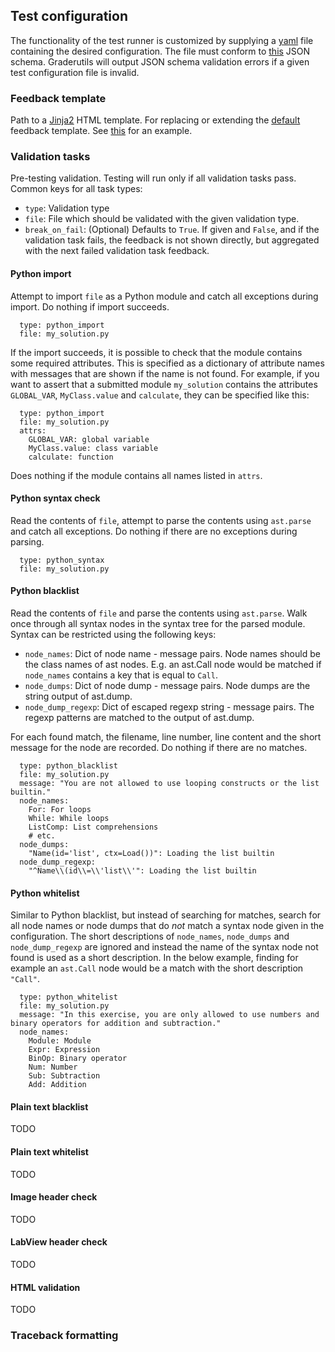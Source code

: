 ## Test configuration

The functionality of the test runner is customized by supplying a [yaml](http://yaml.org/) file containing the desired configuration.
The file must conform to [this](schemas/test_config.schema.json) JSON schema.
Graderutils will output JSON schema validation errors if a given test configuration file is invalid.


### Feedback template

Path to a [Jinja2](http://jinja.pocoo.org/docs/2.10/api/) HTML template.
For replacing or extending the [default](../feedbackformat/templates/feedback.html) feedback template.
See [this](../examples/03_template_extension) for an example.

### Validation tasks

Pre-testing validation.
Testing will run only if all validation tasks pass.
Common keys for all task types:

* `type`: Validation type
* `file`: File which should be validated with the given validation type.
* `break_on_fail`: (Optional) Defaults to `True`. If given and `False`, and if the validation task fails, the feedback is not shown directly, but aggregated with the next failed validation task feedback.

#### Python import

Attempt to import `file` as a Python module and catch all exceptions during import.
Do nothing if import succeeds.

```
  type: python_import
  file: my_solution.py
```

If the import succeeds, it is possible to check that the module contains some required attributes.
This is specified as a dictionary of attribute names with messages that are shown if the name is not found.
For example, if you want to assert that a submitted module `my_solution` contains the attributes `GLOBAL_VAR`, `MyClass.value` and `calculate`, they can be specified like this:
```
  type: python_import
  file: my_solution.py
  attrs:
    GLOBAL_VAR: global variable
    MyClass.value: class variable
    calculate: function
```
Does nothing if the module contains all names listed in `attrs`.


#### Python syntax check

Read the contents of `file`, attempt to parse the contents using `ast.parse` and catch all exceptions.
Do nothing if there are no exceptions during parsing.

```
  type: python_syntax
  file: my_solution.py
```

#### Python blacklist

Read the contents of `file` and parse the contents using `ast.parse`.
Walk once through all syntax nodes in the syntax tree for the parsed module.
Syntax can be restricted using the following keys:
  * `node_names`: Dict of node name - message pairs. Node names should be the class names of ast nodes. E.g. an ast.Call node would be matched if `node_names` contains a key that is equal to `Call`.
  * `node_dumps`: Dict of node dump - message pairs. Node dumps are the string output of ast.dump.
  * `node_dump_regexp`: Dict of escaped regexp string - message pairs. The regexp patterns are matched to the output of ast.dump.

For each found match, the filename, line number, line content and the short message for the node are recorded.
Do nothing if there are no matches.

```
  type: python_blacklist
  file: my_solution.py
  message: "You are not allowed to use looping constructs or the list builtin."
  node_names:
    For: For loops
    While: While loops
    ListComp: List comprehensions
    # etc.
  node_dumps:
    "Name(id='list', ctx=Load())": Loading the list builtin
  node_dump_regexp:
    "^Name\\(id\\=\\'list\\'": Loading the list builtin
```

#### Python whitelist

Similar to Python blacklist, but instead of searching for matches, search for all node names or node dumps that do *not* match a syntax node given in the configuration.
The short descriptions of `node_names`, `node_dumps` and `node_dump_regexp` are ignored and instead the name of the syntax node not found is used as a short description.
In the below example, finding for example an `ast.Call` node would be a match with the short description `"Call"`.

```
  type: python_whitelist
  file: my_solution.py
  message: "In this exercise, you are only allowed to use numbers and binary operators for addition and subtraction."
  node_names:
    Module: Module
    Expr: Expression
    BinOp: Binary operator
    Num: Number
    Sub: Subtraction
    Add: Addition
```

#### Plain text blacklist

TODO

#### Plain text whitelist

TODO

#### Image header check

TODO

#### LabView header check

TODO

#### HTML validation

TODO


### Traceback formatting
